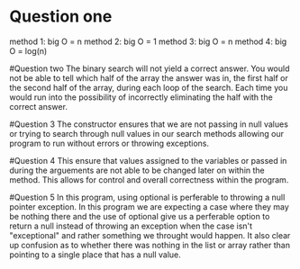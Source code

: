 # Question one
method 1: big O = n
method 2: big O = 1
method 3: big O = n
method 4: big O = log(n)

#Question two
The binary search will not yield a correct answer. You would not be able to tell which half of the array the 
answer was in, the first half or the second half of the array, during each loop of the search. Each time you would
run into the possibility of incorrectly eliminating the half with the correct answer.

#Question 3
The constructor ensures that we are not passing in null values or trying to search through null values in our search methods
allowing our program to run without errors or throwing exceptions.

#Question 4
This ensure that values assigned to the variables or passed in during the arguements are not able to be changed later on
within the method. This allows for control and overall correctness within the program.

#Question 5
In this program, using optional is perferable to throwing a null pointer exception. In this program we are expecting a case 
where they may be nothing there and the use of optional give us a perferable option to return a null instead of throwing
an exception when the case isn't "exceptional" and rather something we throught would happen. It also clear up confusion
as to whether there was nothing in the list or array rather than pointing to a single place that has a null value.